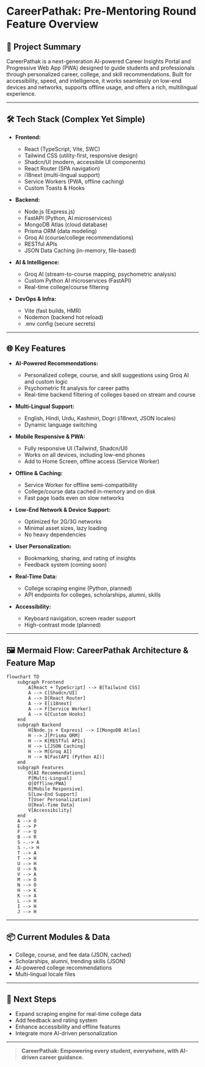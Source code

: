 # CareerPathak: Pre-Mentoring Round Feature Overview

## 🚀 Project Summary
CareerPathak is a next-generation AI-powered Career Insights Portal and Progressive Web App (PWA) designed to guide students and professionals through personalized career, college, and skill recommendations. Built for accessibility, speed, and intelligence, it works seamlessly on low-end devices and networks, supports offline usage, and offers a rich, multilingual experience.

---

## 🛠️ Tech Stack (Complex Yet Simple)

- **Frontend:**
  - React (TypeScript, Vite, SWC)
  - Tailwind CSS (utility-first, responsive design)
  - Shadcn/UI (modern, accessible UI components)
  - React Router (SPA navigation)
  - i18next (multi-lingual support)
  - Service Workers (PWA, offline caching)
  - Custom Toasts & Hooks

- **Backend:**
  - Node.js (Express.js)
  - FastAPI (Python, AI microservices)
  - MongoDB Atlas (cloud database)
  - Prisma ORM (data modeling)
  - Groq AI (course/college recommendations)
  - RESTful APIs
  - JSON Data Caching (in-memory, file-based)

- **AI & Intelligence:**
  - Groq AI (stream-to-course mapping, psychometric analysis)
  - Custom Python AI microservices (FastAPI)
  - Real-time college/course filtering

- **DevOps & Infra:**
  - Vite (fast builds, HMR)
  - Nodemon (backend hot reload)
  - .env config (secure secrets)

---

## 🌐 Key Features

- **AI-Powered Recommendations:**
  - Personalized college, course, and skill suggestions using Groq AI and custom logic
  - Psychometric fit analysis for career paths
  - Real-time backend filtering of colleges based on stream and course

- **Multi-Lingual Support:**
  - English, Hindi, Urdu, Kashmiri, Dogri (i18next, JSON locales)
  - Dynamic language switching

- **Mobile Responsive & PWA:**
  - Fully responsive UI (Tailwind, Shadcn/UI)
  - Works on all devices, including low-end phones
  - Add to Home Screen, offline access (Service Worker)

- **Offline & Caching:**
  - Service Worker for offline semi-compatibility
  - College/course data cached in-memory and on disk
  - Fast page loads even on slow networks

- **Low-End Network & Device Support:**
  - Optimized for 2G/3G networks
  - Minimal asset sizes, lazy loading
  - No heavy dependencies

- **User Personalization:**
  - Bookmarking, sharing, and rating of insights
  - Feedback system (coming soon)

- **Real-Time Data:**
  - College scraping engine (Python, planned)
  - API endpoints for colleges, scholarships, alumni, skills

- **Accessibility:**
  - Keyboard navigation, screen reader support
  - High-contrast mode (planned)

---

## 🖼️ Mermaid Flow: CareerPathak Architecture & Feature Map

```mermaid
flowchart TD
    subgraph Frontend
        A[React + TypeScript] --> B[Tailwind CSS]
        A --> C[Shadcn/UI]
        A --> D[React Router]
        A --> E[i18next]
        A --> F[Service Worker]
        A --> G[Custom Hooks]
    end
    subgraph Backend
        H[Node.js + Express] --> I[MongoDB Atlas]
        H --> J[Prisma ORM]
        H --> K[RESTful APIs]
        H --> L[JSON Caching]
        H --> M[Groq AI]
        H --> N[FastAPI (Python AI)]
    end
    subgraph Features
        O[AI Recommendations]
        P[Multi-Lingual]
        Q[Offline/PWA]
        R[Mobile Responsive]
        S[Low-End Support]
        T[User Personalization]
        U[Real-Time Data]
        V[Accessibility]
    end
    A --> O
    E --> P
    F --> Q
    B --> R
    S -.-> A
    S -.-> H
    T --> A
    T --> H
    U --> H
    U --> N
    V --> A
    M --> O
    N --> O
    H --> K
    K --> A
    L --> H
    I --> H
    J --> H
```

---

## 📦 Current Modules & Data
- College, course, and fee data (JSON, cached)
- Scholarships, alumni, trending skills (JSON)
- AI-powered college recommendations
- Multi-lingual locale files

---

## 📝 Next Steps
- Expand scraping engine for real-time college data
- Add feedback and rating system
- Enhance accessibility and offline features
- Integrate more AI-driven personalization

---

> **CareerPathak: Empowering every student, everywhere, with AI-driven career guidance.**

